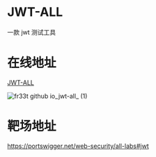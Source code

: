 # JWT-ALL

一款 jwt 测试工具

# 在线地址

[JWT-ALL](https://fr33t.github.io/jwt-all/)

![fr33t github io_jwt-all_ (1)](https://github.com/user-attachments/assets/00e76f2b-0f4e-4c96-bb45-47f234459d32)

# 靶场地址

https://portswigger.net/web-security/all-labs#jwt
